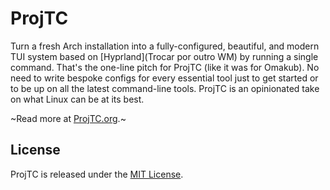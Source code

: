 # ProjTC

Turn a fresh Arch installation into a fully-configured, beautiful, and modern TUI system based on [Hyprland](Trocar por outro WM) by running a single command. That's the one-line pitch for ProjTC (like it was for Omakub). No need to write bespoke configs for every essential tool just to get started or to be up on all the latest command-line tools. ProjTC is an opinionated take on what Linux can be at its best.

~Read more at [ProjTC.org](https://ProjTC.org).~

## License

ProjTC is released under the [MIT License](https://opensource.org/licenses/MIT).

